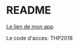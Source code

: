 # README
[Le lien de mon app](https://gossip-thp-2018.herokuapp.com/)
<p>Le code d'acces: THP2018 </p>